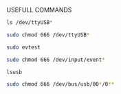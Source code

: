 USEFULL COMMANDS

```bash
ls /dev/ttyUSB*
```

```bash
sudo chmod 666 /dev/ttyUSB*
```

```bash
sudo evtest
```

```bash
sudo chmod 666 /dev/input/event*
```

```bash
lsusb
```

```bash
sudo chmod 666 /dev/bus/usb/00*/0**
```